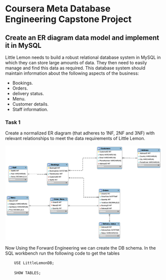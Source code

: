 # Coursera Meta Database Engineering Capstone Project

## Create an ER diagram data model and implement it in MySQL
Little Lemon needs to build a robust relational database system in
MySQL in which they can store large amounts of data.  They then need
to easily manage and find this data as required. This database system
should maintain information about the following aspects of the
business:

- Bookings.
- Orders.
- delivery status.
- Menu.
- Customer details.
- Staff information.

### Task 1
Create a normalized ER diagram (that adheres to 1NF, 2NF and 3NF) with
relevant relationships to meet the data requirements of Little Lemon.

!["Capstone Data Model"](data_model_capstone.png)

Now Using the Forward Engineering we can create the DB schema.
In the SQL workbench run the following code to get the tables

```
	USE LittleLemonDB;

	SHOW TABLES;
```
